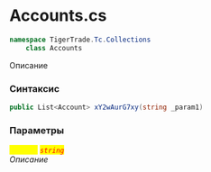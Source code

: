 
# Accounts.cs
```csharp
namespace TigerTrade.Tc.Collections  
    class Accounts
```

Описание

### Синтаксис
```csharp
public List<Account> xY2wAurG7xy(string _param1)
```

### Параметры  
<mark style="color:yellow;">`_param1`</mark> <mark style="color:red;">*`string`*</mark>  
 *Описание*  
  

                    
                    